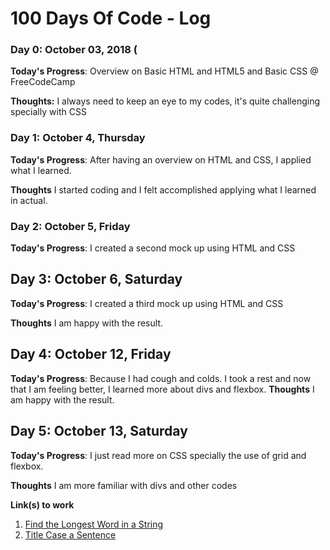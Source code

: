 # 100 Days Of Code - Log

### Day 0: October 03, 2018 (

**Today's Progress**: Overview on Basic HTML and HTML5 and Basic CSS @ FreeCodeCamp

**Thoughts:** I always need to keep an eye to my codes, it's quite challenging specially with CSS


### Day 1: October 4, Thursday

**Today's Progress**: After having an overview on HTML and CSS, I applied what I learned.

**Thoughts** I started coding and I felt accomplished applying what I learned in actual.

### Day 2: October 5, Friday
**Today's Progress**: I created a second mock up using HTML and CSS


## Day 3: October 6, Saturday
**Today's Progress**: I created a third mock up using HTML and CSS

**Thoughts** I am happy with the result.

## Day 4: October 12, Friday

**Today's Progress**: Because I had cough and colds. I took a rest and now that I am feeling better, I learned more about divs and flexbox.
**Thoughts** I am happy with the result.

## Day 5: October 13, Saturday
**Today's Progress**: I just read more on CSS specially the use of grid and flexbox. 

**Thoughts** I am more familiar with divs and other codes





**Link(s) to work**
1. [Find the Longest Word in a String](https://www.freecodecamp.com/challenges/find-the-longest-word-in-a-string)
2. [Title Case a Sentence](https://www.freecodecamp.com/challenges/title-case-a-sentence)
